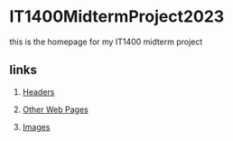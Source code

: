 # IT1400MidtermProject2023
this is the homepage for my IT1400 midterm project

## links
1. [Headers](https://github.com/parth122p/IT1400MidtermProject2023/blob/e2684f14e360ee410c3f50a41d4cff29780ac705/Headers/)

2. [Other Web Pages](https://github.com/parth122p/IT1400MidtermProject2023/blob/1312d7a5fc797c02d94db5c5e1b053932dea4c50/Links%20to%20other%20web%20pages)

3. [Images](https://github.com/parth122p/IT1400MidtermProject2023/blob/bd557b3c941f67f378a696843ab6650d19109b86/Images)
